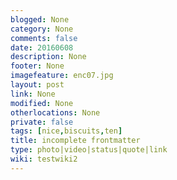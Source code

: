 ```yaml
---
blogged: None
category: None
comments: false
date: 20160608
description: None
footer: None
imagefeature: enc07.jpg
layout: post
link: None
modified: None
otherlocations: None
private: false
tags: [nice,biscuits,ten]
title: incomplete frontmatter
type: photo|video|status|quote|link
wiki: testwiki2
---
```

<!--summary-->